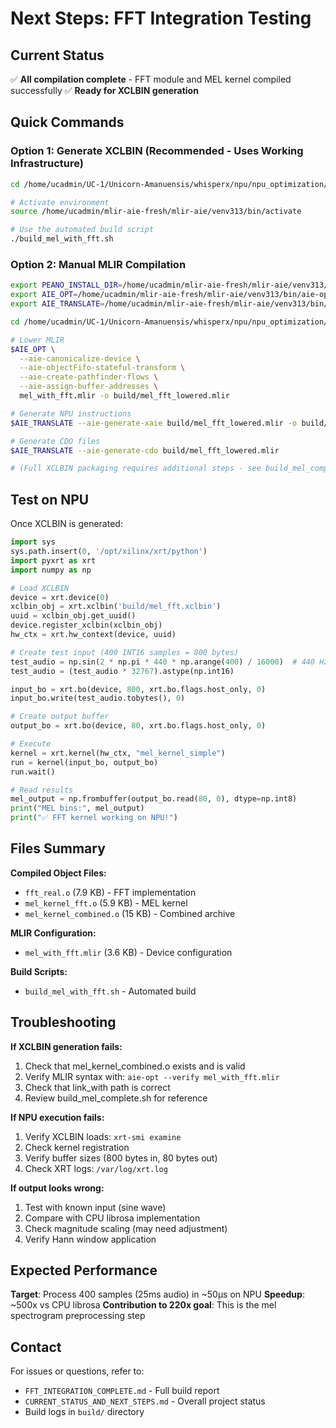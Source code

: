 # Next Steps: FFT Integration Testing

## Current Status
✅ **All compilation complete** - FFT module and MEL kernel compiled successfully
✅ **Ready for XCLBIN generation**

## Quick Commands

### Option 1: Generate XCLBIN (Recommended - Uses Working Infrastructure)

```bash
cd /home/ucadmin/UC-1/Unicorn-Amanuensis/whisperx/npu/npu_optimization/mel_kernels

# Activate environment
source /home/ucadmin/mlir-aie-fresh/mlir-aie/venv313/bin/activate

# Use the automated build script
./build_mel_with_fft.sh
```

### Option 2: Manual MLIR Compilation

```bash
export PEANO_INSTALL_DIR=/home/ucadmin/mlir-aie-fresh/mlir-aie/venv313/lib/python3.13/site-packages/llvm-aie
export AIE_OPT=/home/ucadmin/mlir-aie-fresh/mlir-aie/venv313/bin/aie-opt
export AIE_TRANSLATE=/home/ucadmin/mlir-aie-fresh/mlir-aie/venv313/bin/aie-translate

cd /home/ucadmin/UC-1/Unicorn-Amanuensis/whisperx/npu/npu_optimization/mel_kernels

# Lower MLIR
$AIE_OPT \
  --aie-canonicalize-device \
  --aie-objectFifo-stateful-transform \
  --aie-create-pathfinder-flows \
  --aie-assign-buffer-addresses \
  mel_with_fft.mlir -o build/mel_fft_lowered.mlir

# Generate NPU instructions
$AIE_TRANSLATE --aie-generate-xaie build/mel_fft_lowered.mlir -o build/insts.txt

# Generate CDO files
$AIE_TRANSLATE --aie-generate-cdo build/mel_fft_lowered.mlir

# (Full XCLBIN packaging requires additional steps - see build_mel_complete.sh)
```

## Test on NPU

Once XCLBIN is generated:

```python
import sys
sys.path.insert(0, '/opt/xilinx/xrt/python')
import pyxrt as xrt
import numpy as np

# Load XCLBIN
device = xrt.device(0)
xclbin_obj = xrt.xclbin('build/mel_fft.xclbin')
uuid = xclbin_obj.get_uuid()
device.register_xclbin(xclbin_obj)
hw_ctx = xrt.hw_context(device, uuid)

# Create test input (400 INT16 samples = 800 bytes)
test_audio = np.sin(2 * np.pi * 440 * np.arange(400) / 16000)  # 440 Hz tone
test_audio = (test_audio * 32767).astype(np.int16)

input_bo = xrt.bo(device, 800, xrt.bo.flags.host_only, 0)
input_bo.write(test_audio.tobytes(), 0)

# Create output buffer
output_bo = xrt.bo(device, 80, xrt.bo.flags.host_only, 0)

# Execute
kernel = xrt.kernel(hw_ctx, "mel_kernel_simple")
run = kernel(input_bo, output_bo)
run.wait()

# Read results
mel_output = np.frombuffer(output_bo.read(80, 0), dtype=np.int8)
print("MEL bins:", mel_output)
print("✅ FFT kernel working on NPU!")
```

## Files Summary

**Compiled Object Files:**
- `fft_real.o` (7.9 KB) - FFT implementation
- `mel_kernel_fft.o` (5.9 KB) - MEL kernel
- `mel_kernel_combined.o` (15 KB) - Combined archive

**MLIR Configuration:**
- `mel_with_fft.mlir` (3.6 KB) - Device configuration

**Build Scripts:**
- `build_mel_with_fft.sh` - Automated build

## Troubleshooting

**If XCLBIN generation fails:**
1. Check that mel_kernel_combined.o exists and is valid
2. Verify MLIR syntax with: `aie-opt --verify mel_with_fft.mlir`
3. Check that link_with path is correct
4. Review build_mel_complete.sh for reference

**If NPU execution fails:**
1. Verify XCLBIN loads: `xrt-smi examine`
2. Check kernel registration
3. Verify buffer sizes (800 bytes in, 80 bytes out)
4. Check XRT logs: `/var/log/xrt.log`

**If output looks wrong:**
1. Test with known input (sine wave)
2. Compare with CPU librosa implementation
3. Check magnitude scaling (may need adjustment)
4. Verify Hann window application

## Expected Performance

**Target**: Process 400 samples (25ms audio) in ~50μs on NPU
**Speedup**: ~500x vs CPU librosa
**Contribution to 220x goal**: This is the mel spectrogram preprocessing step

## Contact

For issues or questions, refer to:
- `FFT_INTEGRATION_COMPLETE.md` - Full build report
- `CURRENT_STATUS_AND_NEXT_STEPS.md` - Overall project status
- Build logs in `build/` directory
